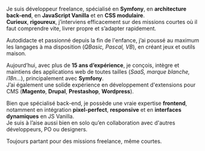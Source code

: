 Je suis développeur freelance, spécialisé en **Symfony**, en **architecture back-end**, en **JavaScript Vanilla** et en **CSS modulaire**.  
**Curieux**, **rigoureux**, j’interviens efficacement sur des missions courtes où il faut comprendre vite, livrer propre et s’adapter rapidement.

Autodidacte et passionné depuis la fin de l'enfance, j’ai poussé au maximum les langages à ma disposition (*QBasic, Pascal, VB*), en créant jeux et outils maison.

Aujourd’hui, avec plus de **15 ans d’expérience**, je conçois, intègre et maintiens des applications web de toutes tailles (*SaaS, marque blanche, i18n...*), principalement avec **Symfony**.  
J’ai également une solide expérience en développement d'extensions pour CMS (**Magento**, **Drupal**, **Prestashop**, **Wordpress**).

Bien que spécialisé back-end, je possède une vraie expertise **frontend**, notamment en intégration **pixel-perfect**, **responsive** et en **interfaces dynamiques** en JS Vanilla.  
Je suis à l’aise aussi bien en solo qu’en collaboration avec d'autres développeurs, PO ou designers.

Toujours partant pour des missions freelance, même courtes.

